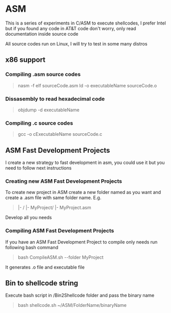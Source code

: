 # ASM

This is a series of experiments in C/ASM to execute shellcodes, I prefer Intel but if you found any code in AT&T code don't worry, only read documentation inside source code

All source codes run on Linux, I will try to test in some many distros

## x86 support

### Compiling .asm source codes

> nasm -f elf sourceCode.asm
> ld -o executableName sourceCode.o

### Dissasembly to read hexadecimal code

> objdump -d executableName

### Compiling .c source codes

> gcc -o cExecutableName sourceCode.c

## ASM Fast Development Projects

I create a new strategy to fast development in asm, you could use it but you need to follow next instructions

### Creating new ASM Fast Development Projects

To create new project in ASM create a new folder named as you want and create a .asm file with same folder name. E.g.

> |- /
>    |- MyProject/
>        |- MyProject.asm

Develop all you needs

### Compiling ASM Fast Development Projects

If you have an ASM Fast Development Project to compile only needs run following bash command

> bash CompileASM.sh --folder MyProject

It generates .o file and executable file

## Bin to shellcode string

Execute bash script in /Bin2Shellcode folder and pass the binary name

> bash shellcode.sh ~/ASM/FolderName/binaryName